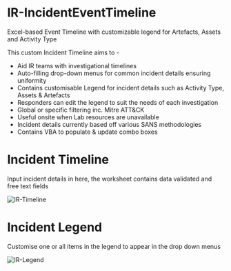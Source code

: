 # IR-IncidentEventTimeline

Excel-based Event Timeline with customizable legend for Artefacts, Assets and Activity Type

This custom Incident Timeline aims to -

  - Aid IR teams with investigational timelines
  - Auto-filling drop-down menus for common incident details ensuring uniformity
  - Contains customisable Legend for incident details such as Activity Type, Assets & Artefacts
  - Responders can edit the legend to suit the needs of each investigation
  - Global or specific filtering inc. Mitre ATT&CK
  - Useful onsite when Lab resources are unavailable
  - Incident details currently based off various SANS methodologies
  - Contains VBA to populate & update combo boxes 

# Incident Timeline
Input incident details in here, the worksheet contains data validated and free text fields

![IR-Timeline](https://user-images.githubusercontent.com/77779774/148288546-3e208701-fc4a-4b11-9028-9bdfa01eb0a3.png)

# Incident Legend
Customise one or all items in the legend to appear in the drop down menus

![IR-Legend](https://user-images.githubusercontent.com/77779774/148288638-b460bc00-662d-426c-94a0-a6b3bbb4bbfa.png)
